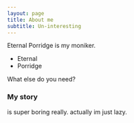 ```yaml
---
layout: page
title: About me
subtitle: Un-interesting 
---
```


Eternal Porridge is my moniker. 

- Eternal
-  Porridge 

What else do you need?

### My story

is super boring really. actually im just lazy.